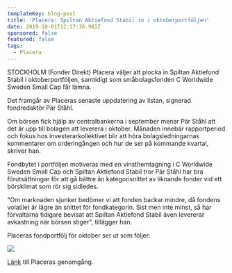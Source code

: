 ```yaml
---
templateKey: blog-post
title: 'Placera: Spiltan Aktiefond Stabil in i oktoberportföljen'
date: 2019-10-01T12:17:36.981Z
sponsored: false
featured: false
tags:
  - Placera
---
```

STOCKHOLM (Fonder Direkt) Placera väljer att plocka in Spiltan Aktiefond Stabil i oktoberportföljen, samtidigt som småbolagsfonden C Worldwide Sweden Small Cap får lämna.

Det framgår av Placeras senaste uppdatering av listan, signerad fondredaktör Pär Ståhl.

Om börsen fick hjälp av centralbankerna i september menar Pär Ståhl att det är upp till bolagen att leverera i oktober. Månaden innebär rapportperiod och fokus hos investerarkollektivet blir att höra bolagsledningarnas kommentarer om orderingången och hur de ser på kommande kvartal, skriver han.

Fondbytet i portföljen motiveras med en vinsthemtagning i C Worldwide Sweden Small Cap och Spiltan Aktiefond Stabil tror Pär Ståhl har bra förutsättningar för att gå bättre än kategorisnittet av liknande fonder vid ett börsklimat som rör sig sidledes.

"Om marknaden sjunker bedömer vi att fonden backar mindre, då fondens volatilet är lägre än snittet för fondkategorin. Sist men inte minst, så har förvaltarna tidigare bevisat att Spiltan Aktiefond Stabil även levererar avkastning när börsen stiger", tillägger han.

Placeras fondportfölj för oktober ser ut som följer:

![](/img/placera-okt.png)

[Länk](https://www.avanza.se/placera/redaktionellt/2019/10/01/tio-kopvarda-fonder-i-oktober.plc.html) till Placeras genomgång.
